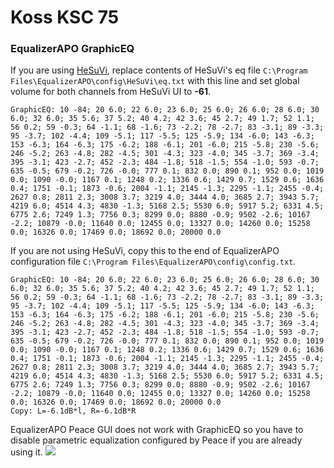 # Koss KSC 75
### EqualizerAPO GraphicEQ
If you are using [HeSuVi](https://sourceforge.net/projects/hesuvi/), replace contents of HeSuVi's eq file `C:\Program Files\EqualizerAPO\config\HeSuVi\eq.txt` with this line and set global volume for both channels from HeSuVi UI to **-61**.
```
GraphicEQ: 10 -84; 20 6.0; 22 6.0; 23 6.0; 25 6.0; 26 6.0; 28 6.0; 30 6.0; 32 6.0; 35 5.6; 37 5.2; 40 4.2; 42 3.6; 45 2.7; 49 1.7; 52 1.1; 56 0.2; 59 -0.3; 64 -1.1; 68 -1.6; 73 -2.2; 78 -2.7; 83 -3.1; 89 -3.3; 95 -3.7; 102 -4.4; 109 -5.1; 117 -5.5; 125 -5.9; 134 -6.0; 143 -6.3; 153 -6.3; 164 -6.3; 175 -6.2; 188 -6.1; 201 -6.0; 215 -5.8; 230 -5.6; 246 -5.2; 263 -4.8; 282 -4.5; 301 -4.3; 323 -4.0; 345 -3.7; 369 -3.4; 395 -3.1; 423 -2.7; 452 -2.3; 484 -1.8; 518 -1.5; 554 -1.0; 593 -0.7; 635 -0.5; 679 -0.2; 726 -0.0; 777 0.1; 832 0.0; 890 0.1; 952 0.0; 1019 0.0; 1090 -0.0; 1167 0.1; 1248 0.2; 1336 0.6; 1429 0.7; 1529 0.6; 1636 0.4; 1751 -0.1; 1873 -0.6; 2004 -1.1; 2145 -1.3; 2295 -1.1; 2455 -0.4; 2627 0.8; 2811 2.3; 3008 3.7; 3219 4.0; 3444 4.0; 3685 2.7; 3943 5.7; 4219 6.0; 4514 4.3; 4830 -1.3; 5168 2.5; 5530 6.0; 5917 5.2; 6331 4.5; 6775 2.6; 7249 1.3; 7756 0.3; 8299 0.0; 8880 -0.9; 9502 -2.6; 10167 -2.2; 10879 -0.0; 11640 0.0; 12455 0.0; 13327 0.0; 14260 0.0; 15258 0.0; 16326 0.0; 17469 0.0; 18692 0.0; 20000 0.0
```
If you are not using HeSuVi, copy this to the end of EqualizerAPO configuration file `C:\Program Files\EqualizerAPO\config\config.txt`.
```
GraphicEQ: 10 -84; 20 6.0; 22 6.0; 23 6.0; 25 6.0; 26 6.0; 28 6.0; 30 6.0; 32 6.0; 35 5.6; 37 5.2; 40 4.2; 42 3.6; 45 2.7; 49 1.7; 52 1.1; 56 0.2; 59 -0.3; 64 -1.1; 68 -1.6; 73 -2.2; 78 -2.7; 83 -3.1; 89 -3.3; 95 -3.7; 102 -4.4; 109 -5.1; 117 -5.5; 125 -5.9; 134 -6.0; 143 -6.3; 153 -6.3; 164 -6.3; 175 -6.2; 188 -6.1; 201 -6.0; 215 -5.8; 230 -5.6; 246 -5.2; 263 -4.8; 282 -4.5; 301 -4.3; 323 -4.0; 345 -3.7; 369 -3.4; 395 -3.1; 423 -2.7; 452 -2.3; 484 -1.8; 518 -1.5; 554 -1.0; 593 -0.7; 635 -0.5; 679 -0.2; 726 -0.0; 777 0.1; 832 0.0; 890 0.1; 952 0.0; 1019 0.0; 1090 -0.0; 1167 0.1; 1248 0.2; 1336 0.6; 1429 0.7; 1529 0.6; 1636 0.4; 1751 -0.1; 1873 -0.6; 2004 -1.1; 2145 -1.3; 2295 -1.1; 2455 -0.4; 2627 0.8; 2811 2.3; 3008 3.7; 3219 4.0; 3444 4.0; 3685 2.7; 3943 5.7; 4219 6.0; 4514 4.3; 4830 -1.3; 5168 2.5; 5530 6.0; 5917 5.2; 6331 4.5; 6775 2.6; 7249 1.3; 7756 0.3; 8299 0.0; 8880 -0.9; 9502 -2.6; 10167 -2.2; 10879 -0.0; 11640 0.0; 12455 0.0; 13327 0.0; 14260 0.0; 15258 0.0; 16326 0.0; 17469 0.0; 18692 0.0; 20000 0.0
Copy: L=-6.1dB*l, R=-6.1dB*R
```
EqualizerAPO Peace GUI does not work with GraphicEQ so you have to disable parametric equalization configured by Peace if you are already using it.
![](https://raw.githubusercontent.com/jaakkopasanen/AutoEq/master/results/Headphone.com/headphoncecom/onear/Koss%20KSC%2075/Koss%20KSC%2075.png)
